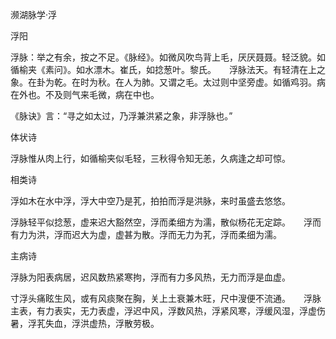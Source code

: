 濒湖脉学·浮

浮阳

浮脉：举之有余，按之不足。《脉经》。如微风吹鸟背上毛，厌厌聂聂。轻泛貌。如循榆夹《素问》。如水漂木。崔氏，如捻葱叶。黎氏。　　浮脉法天。有轻清在上之象。在卦为乾。在时为秋。在人为肺。又谓之毛。太过则中坚旁虚。如循鸡羽。病在外也。不及则气来毛微，病在中也。

《脉诀》言：“寻之如太过，乃浮兼洪紧之象，非浮脉也。”

体状诗

浮脉惟从肉上行，如循榆夹似毛轻，三秋得令知无恙，久病逢之却可惊。

相类诗

浮如木在水中浮，浮大中空乃是芤，拍拍而浮是洪脉，来时虽盛去悠悠。

浮脉轻平似捻葱，虚来迟大豁然空，浮而柔细方为濡，散似杨花无定踪。　　浮而有力为洪，浮而迟大为虚，虚甚为散。浮而无力为芤，浮而柔细为濡。

主病诗

浮脉为阳表病居，迟风数热紧寒拘，浮而有力多风热，无力而浮是血虚。

寸浮头痛眩生风，或有风痰聚在胸，关上土衰兼木旺，尺中溲便不流通。　　浮脉主表，有力表实，无力表虚，浮迟中风，浮数风热，浮紧风寒，浮缓风湿，浮虚伤暑，浮芤失血，浮洪虚热，浮散劳极。

